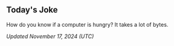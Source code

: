 ## Today's Joke
How do you know if a computer is hungry? It takes a lot of bytes.

*Updated November 17, 2024 (UTC)*
